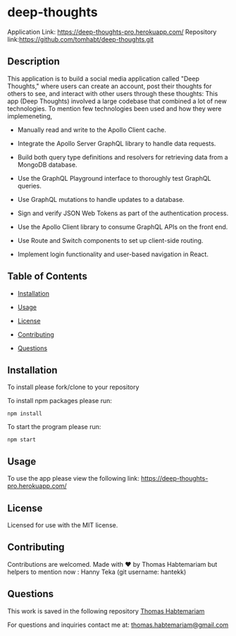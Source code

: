 # deep-thoughts

Application Link: https://deep-thoughts-pro.herokuapp.com/
Repository link:https://github.com/tomhabt/deep-thoughts.git

## Description

This application is to build  a social media application called "Deep Thoughts," where users can create an account, post their thoughts for others to see, and interact with other users through these thoughts:
This app (Deep Thoughts) involved a large codebase that combined a lot of new technologies.
To mention few technologies been used and how they were implemeneting,

* Manually read and write to the Apollo Client cache.
* Integrate the Apollo Server GraphQL library to handle data requests.

* Build both query type definitions and resolvers for retrieving data from a MongoDB database.

* Use the GraphQL Playground interface to thoroughly test GraphQL queries.

* Use GraphQL mutations to handle updates to a database.

* Sign and verify JSON Web Tokens as part of the authentication process.

* Use the Apollo Client library to consume GraphQL APIs on the front end.

* Use Route and Switch components to set up client-side routing.

* Implement login functionality and user-based navigation in React.


## Table of Contents

* [Installation](#installation)

* [Usage](#usage)

* [License](#license)

* [Contributing](#contributing)

* [Questions](#questions)

## Installation

To install please fork/clone to your repository

To install npm packages please run:

```
npm install
```

To start the program please run:

```
npm start
```

## Usage

To use the app please view the following link: https://deep-thoughts-pro.herokuapp.com/
## License
    
Licensed for use with the MIT license.

## Contributing

Contributions are welcomed.
Made with ❤️ by Thomas Habtemariam but helpers to mention now : Hanny Teka (git username: hantekk)

## Questions

This work is saved in the following repository
[Thomas Habtemariam](https://github.com/tomhabt/budget-tracker.git/)

For questions and inquiries contact me at:
thomas.habtemariam@gmail.com
